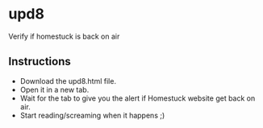 upd8
====

Verify if homestuck is back on air

## Instructions

 * Download the upd8.html file.
 * Open it in a new tab.
 * Wait for the tab to give you the alert if Homestuck website get back on air.
 * Start reading/screaming when it happens ;)
